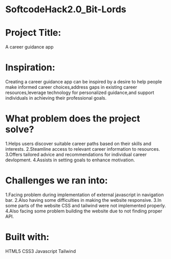 # SoftcodeHack2.0_Bit-Lords

# Project Title:

A career guidance app

# Inspiration:

Creating a career guidance app can be inspired by a desire to help people make informed career choices,address gaps in existing career resources,leverage technology for personalized guidance,and support individuals in achieving their professional goals.

# What problem does the project solve?

1.Helps users discover suitable career paths based on their skills and interests.
2.Steamline access to relevant career information to resources.
3.Offers tailored advice and recommendations for individual career devlopment.
4.Assists in setting goals to enhance motivation.

# Challenges we ran into:

1.Facing problem during implementation of external javascript in navigation bar.
2.Also having some difficulties in making the website responsive.
3.In some parts of the website CSS and tailwind were not implemented properly.
4.Also facing some problem building the website due to not finding proper API. 

# Built with:

HTML5
CSS3
Javascript
Tailwind
